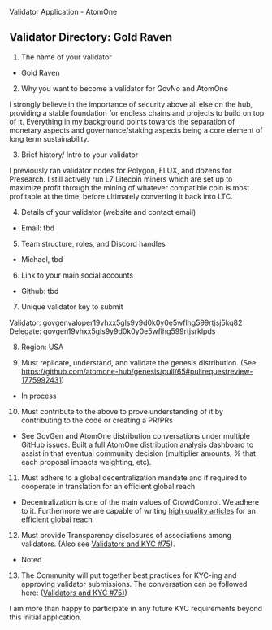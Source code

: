 Validator Application - AtomOne

## Validator Directory: Gold Raven

1) The name of your validator

- Gold Raven
  
2) Why you want to become a validator for GovNo and AtomOne

I strongly believe in the importance of security above all else on the hub, providing a stable foundation for endless chains and projects to build on top of it. Everything in my background points towards the separation of monetary aspects and governance/staking aspects being a core element of long term sustainability. 

3) Brief history/ Intro to your validator

I previously ran validator nodes for Polygon, FLUX, and dozens for Presearch. I still actively run L7 Litecoin miners which are set up to maximize profit through the mining of whatever compatible coin is most profitable at the time, before ultimately converting it back into LTC.

4) Details of your validator (website and contact email)

  - Email:  tbd

5) Team structure, roles, and Discord handles

- Michael, tbd

6) Link to your main social accounts

  - Github: tbd

7) Unique validator key to submit

Validator: govgenvaloper19vhxx5gls9y9d0k0y0e5wflhg599rtjsj5kq82
Delegate: govgen19vhxx5gls9y9d0k0y0e5wflhg599rtjsrklpds

8) Region: USA

9) Must replicate, understand, and validate the genesis distribution. (See https://github.com/atomone-hub/genesis/pull/65#pullrequestreview-1775992431)

  - In process

10) Must contribute to the above to prove understanding of it by contributing to the code or creating a PR/PRs

  - See GovGen and AtomOne distribution conversations under multiple GitHub issues. Built a full AtomOne distribution analysis dashboard to assist in that eventual community decision (multiplier amounts, % that each proposal impacts weighting, etc).

11) Must adhere to a global decentralization mandate and if required to cooperate in translation for an efficient global reach

  - Decentralization is one of the main values of CrowdControl. We adhere to it. Furthermore we are capable of writing [high quality articles](https://medium.com/coinmonks/the-ultimate-cosmos-delegation-guide-for-real-idiots-87ebc6518145) for an efficient global reach

12) Must provide Transparency disclosures of associations among validators. (Also see [Validators and KYC #75](https://github.com/atomone-hub/genesis/issues/75#issue-2034573094)).

  - Noted

13) The Community will put together best practices for KYC-ing and approving validator submissions. The conversation can be followed here: ([Validators and KYC #75)](https://github.com/atomone-hub/genesis/issues/75#issue-2034573094))

I am more than happy to participate in any future KYC requirements beyond this initial application. 
